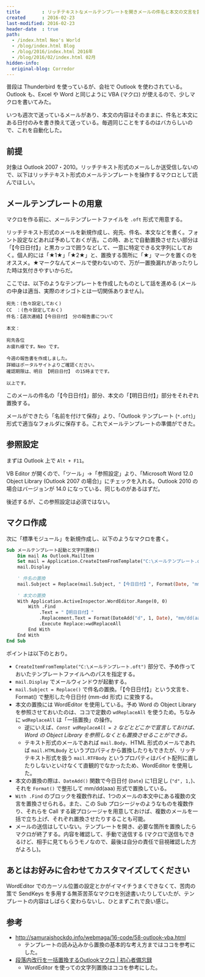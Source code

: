 ```yaml
---
title        : リッチテキストなメールテンプレートを開きメールの件名と本文の文言を置換する Outlook マクロ
created      : 2016-02-23
last-modified: 2016-02-23
header-date  : true
path:
  - /index.html Neo's World
  - /blog/index.html Blog
  - /blog/2016/index.html 2016年
  - /blog/2016/02/index.html 02月
hidden-info:
  original-blog: Corredor
---
```


普段は Thunderbird を使っているが、会社で Outlook を使わされている。Outlook も、Excel や Word と同じように VBA (マクロ) が使えるので、少しマクロを書いてみた。

いつも週次で送っているメールがあり、本文の内容はそのままに、件名と本文にある日付のみを書き換えて送っている。毎週同じことをするのはバカらしいので、これを自動化した。

## 前提

対象は Outlook 2007・2010。リッチテキスト形式のメールしか送受信しないので、以下はリッチテキスト形式のメールテンプレートを操作するマクロとして読んでほしい。

## メールテンプレートの用意

マクロを作る前に、メールテンプレートファイルを `.oft` 形式で用意する。

リッチテキスト形式のメールを新規作成し、宛先、件名、本文などを書く。フォント設定などあれば予めしておくが吉。この時、あとで自動置換させたい部分は「【今日日付】」と黒カッコで囲うなどして、一意に特定できる文字列にしておく。個人的には「★1★」「★2★」と、置換する箇所に「★」マークを置くのをオススメ。★マークなんてメールで使わないので、万が一置換漏れがあったりした時は気付きやすいからだ。

ここでは、以下のようなテンプレートを作成したものとして話を進める (メールの中身は適当、実際のオシゴトとは一切関係ありません)。

```
宛先：(色々設定しておく)
CC　：(色々設定しておく)
件名：【週次連絡】【今日日付】 分の報告書について

本文：

宛先各位
お疲れ様です。Neo です。

今週の報告書を作成しました。
詳細はポータルサイトよりご確認ください。
確認期限は、明日 【明日日付】 の15時までです。

以上です。
```

このメールの件名の「【今日日付】」部分、本文の「【明日日付】」部分をそれぞれ置換する。

メールができたら「名前を付けて保存」より、「Outlook テンプレート (`*.oft`)」形式で適当なフォルダに保存する。これでメールテンプレートの準備ができた。

## 参照設定

まずは Outlook 上で `Alt + F11`。

VB Editor が開くので、「ツール」→「参照設定」より、「Microsoft Word 12.0 Object Library (Outlook 2007 の場合)」にチェックを入れる。Outlook 2010 の場合はバージョンが 14.0 になっている、同じものがあるはずだ。

後述するが、この参照設定は必須ではない。

## マクロ作成

次に「標準モジュール」を新規作成し、以下のようなマクロを書く。

```vb
Sub メールテンプレート起動と文字列置換()
    Dim mail As Outlook.MailItem
    Set mail = Application.CreateItemFromTemplate("C:\メールテンプレート.oft")
    mail.Display
    
    ' 件名の置換
    mail.Subject = Replace(mail.Subject, "【今日日付】", Format(Date, "mm-dd"))
    
    ' 本文の置換
    With Application.ActiveInspector.WordEditor.Range(0, 0)
        With .Find
            .Text = "【明日日付】"
            .Replacement.Text = Format(DateAdd("d", 1, Date), "mm/dd(aaa)")
            .Execute Replace:=wdReplaceAll
        End With
    End With
End Sub
```

ポイントは以下のとおり。

- `CreateItemFromTemplate("C:\メールテンプレート.oft")` 部分で、予め作っておいたテンプレートファイルへのパスを指定する。
- `mail.Display` でメールウィンドウが起動する。
- `mail.Subject = Replace()` で件名の置換。「【今日日付】」という文言を、Format() で整形した今日日付 (mm-dd 形式) に変換する。
- 本文の置換には WordEditor を使用している。予め Word の Object Library を参照させておいたのは、ココで定数の `wdReplaceAll` を使うため。ちなみに `wdReplaceAll` は「一括置換」の操作。
  - 逆にいえば、*`Const wdReplaceAll = 2` などとどこかで宣言しておけば、Word の Object Library を参照しなくとも置換させることができる。*
  - テキスト形式のメールであれば `mail.Body`、HTML 形式のメールであれば `mail.HTMLBody` というプロパティから置換したりもできたが、リッチテキスト形式を扱う `mail.RTFBody` というプロパティはバイト配列に直したりしないといけなくて直観的でなかったため、WordEditor を使用した。
- 本文の置換の際は、`DateAdd()` 関数で今日日付 (`Date`) に1日足し (`"d", 1,`)、それを `Format()` で整形して mm/dd(aaa) 形式で置換している。
- `With .Find` のブロックを複数作れば、1つのメールの本文中にある複数の文言を置換させられる。また、この Sub プロシージャのようなものを複数作り、それらを Call する親プロシージャを用意しておけば、複数のメールを一括で立ち上げ、それぞれ置換させたりすることも可能。
- メールの送信はしていない。テンプレートを開き、必要な箇所を置換したらマクロが終了する。内容を確認して、手動で送信する (マクロで送信もできるけど、相手に見てもらうモノなので、最後は自分の責任で目視確認した方がよろし)。

## あとはお好みに合わせてカスタマイズしてください

WordEditor でのカーソル位置の設定とかがイマイチうまくできなくて、苦肉の策で SendKeys を多用する無茶苦茶なマクロを別途書いたりしていたが、テンプレートの内容はしばらく変わらないし、ひとまずこれで良い感じ。

## 参考

- <http://samuraishockdo.info/webmaga/16-code/58-outlook-vba.html>
  - テンプレートの読み込みから置換の基本的な考え方まではココを参考にした。
- [段落内改行を一括置換するOutlookマクロ | 初心者備忘録](http://www.ka-net.org/blog/?p=5750)
  - WordEditor を使っての文字列置換はココを参考にした。
